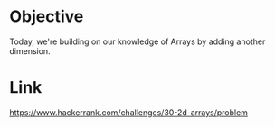 # Objective
Today, we're building on our knowledge of Arrays by adding another dimension.

# Link
https://www.hackerrank.com/challenges/30-2d-arrays/problem